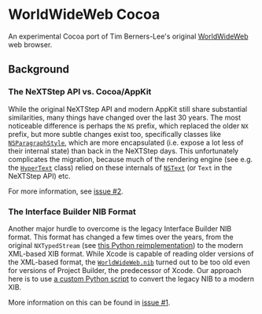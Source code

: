 # WorldWideWeb Cocoa

An experimental Cocoa port of Tim Berners-Lee's original [WorldWideWeb](https://en.wikipedia.org/wiki/WorldWideWeb) web browser.

## Background

### The NeXTStep API vs. Cocoa/AppKit

While the original NeXTStep API and modern AppKit still share substantial similarities, many things have changed over the last 30 years. The most noticeable difference is perhaps the `NS` prefix, which replaced the older `NX` prefix, but more subtle changes exist too, specifically classes like [`NSParagraphStyle`](https://developer.apple.com/documentation/uikit/nsparagraphstyle?language=objc), which are more encapsulated (i.e. expose a lot less of their internal state) than back in the NeXTStep days. This unfortunately complicates the migration, because much of the rendering engine (see e.g. the [`HyperText`](https://github.com/fwcd/worldwideweb-cocoa/blob/4276fe7bd1e70c24a6d70fc96a13e06aa5f6fc67/WorldWideWeb/HyperText.m) class) relied on these internals of [`NSText`](https://developer.apple.com/documentation/appkit/nstext) (or `Text` in the NeXTStep API) etc.

For more information, see [issue #2](https://github.com/fwcd/worldwideweb-cocoa/issues/2).

### The Interface Builder NIB Format

Another major hurdle to overcome is the legacy Interface Builder NIB format. This format has changed a few times over the years, from the original `NXTypedStream` (see [this Python reimplementation](https://github.com/dgelessus/python-typedstream)) to the modern XML-based XIB format. While Xcode is capable of reading older versions of the XML-based format, the [`WorldWideWeb.nib`](https://github.com/fwcd/worldwideweb-cocoa/tree/4276fe7bd1e70c24a6d70fc96a13e06aa5f6fc67/WorldWideWeb/WorldWideWeb.nib) turned out to be too old even for versions of Project Builder, the predecessor of Xcode. Our approach here is to use [a custom Python script](Scripts/convert-nib-to-xib) to convert the legacy NIB to a modern XIB.

More information on this can be found in [issue #1](https://github.com/fwcd/worldwideweb-cocoa/issues/1).

